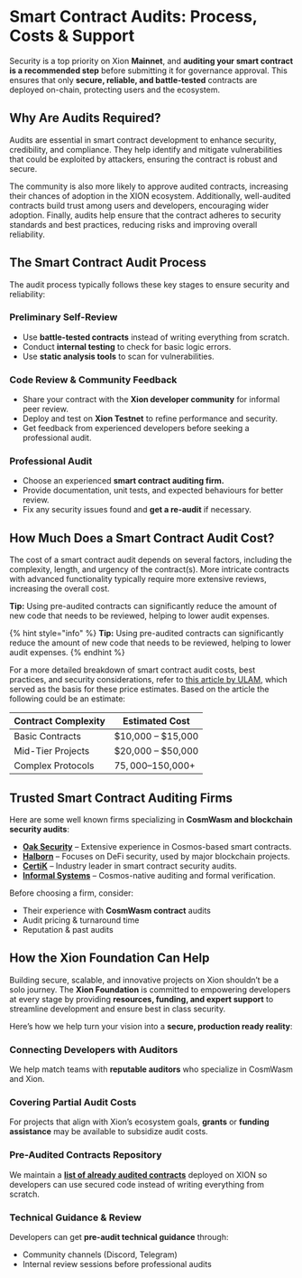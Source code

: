 # Smart Contract Audits: Process, Costs & Support

Security is a top priority on Xion **Mainnet**, and **auditing your smart contract is a recommended step** before submitting it for governance approval. This ensures that only **secure, reliable, and battle-tested** contracts are deployed on-chain, protecting users and the ecosystem.



## **Why Are Audits Required?**

Audits are essential in smart contract development to enhance security, credibility, and compliance. They help identify and mitigate vulnerabilities that could be exploited by attackers, ensuring the contract is robust and secure.

The community is also more likely to approve audited contracts, increasing their chances of adoption in the XION ecosystem. Additionally, well-audited contracts build trust among users and developers, encouraging wider adoption. Finally, audits help ensure that the contract adheres to security standards and best practices, reducing risks and improving overall reliability.



## **The Smart Contract Audit Process**

The audit process typically follows these key stages to ensure security and reliability:

### **Preliminary Self-Review**

* Use **battle-tested contracts** instead of writing everything from scratch.
* Conduct **internal testing** to check for basic logic errors.
* Use **static analysis tools** to scan for vulnerabilities.

### **Code Review & Community Feedback**

* Share your contract with the **Xion developer community** for informal peer review.
* Deploy and test on **Xion Testnet** to refine performance and security.
* Get feedback from experienced developers before seeking a professional audit.

### **Professional Audit**

* Choose an experienced **smart contract auditing firm.**
* Provide documentation, unit tests, and expected behaviours for better review.
* Fix any security issues found and **get a re-audit** if necessary.



## **How Much Does a Smart Contract Audit Cost?**

The cost of a smart contract audit depends on several factors, including the complexity, length, and urgency of the contract(s). More intricate contracts with advanced functionality typically require more extensive reviews, increasing the overall cost.

**Tip:** Using pre-audited contracts can significantly reduce the amount of new code that needs to be reviewed, helping to lower audit expenses.

{% hint style="info" %}
**Tip:** Using pre-audited contracts can significantly reduce the amount of new code that needs to be reviewed, helping to lower audit expenses.
{% endhint %}

For a more detailed breakdown of smart contract audit costs, best practices, and security considerations, refer to [this article by ULAM](https://www.ulam.io/blog/smart-contract-audit), which served as the basis for these price estimates. Based on the article the following could be an estimate:

| Contract Complexity | Estimated Cost    |
| ------------------- | ----------------- |
| Basic Contracts     | $10,000 – $15,000 |
| Mid-Tier Projects   | $20,000 – $50,000 |
| Complex Protocols   | $75,000–$150,000+ |



## **Trusted Smart Contract Auditing Firms**

Here are some well known firms specializing in **CosmWasm and blockchain security audits**:



* [**Oak Security**](https://www.oaksecurity.io) – Extensive experience in Cosmos-based smart contracts.
* [**Halborn**](https://www.halborn.com/) – Focuses on DeFi security, used by major blockchain projects.
* [**CertiK**](https://www.certik.com/) – Industry leader in smart contract security audits.
* [**Informal Systems**](https://informal.systems/) – Cosmos-native auditing and formal verification.



Before choosing a firm, consider:

* Their experience with **CosmWasm contract** audits
* Audit pricing & turnaround time
* Reputation & past audits



## **How the Xion Foundation Can Help**

Building secure, scalable, and innovative projects on Xion shouldn’t be a solo journey. The **Xion Foundation** is committed to empowering developers at every stage by providing **resources, funding, and expert support** to streamline development and ensure best in class security.

Here’s how we help turn your vision into a **secure, production ready reality**:

### **Connecting Developers with Auditors**

We help match teams with **reputable auditors** who specialize in CosmWasm and Xion.

### **Covering Partial Audit Costs**

For projects that align with Xion’s ecosystem goals, **grants** or **funding assistance** may be available to subsidize audit costs.

### **Pre-Audited Contracts Repository**

We maintain a [**list of already audited contracts**](https://github.com/burnt-labs/contracts) deployed on XION so developers can use secured code instead of writing everything from scratch.

### **Technical Guidance & Review**

Developers can get **pre-audit technical guidance** through:

* Community channels (Discord, Telegram)
* Internal review sessions before professional audits
